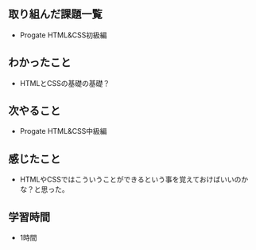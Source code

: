 ## 取り組んだ課題一覧
- Progate HTML&CSS初級編
## わかったこと
- HTMLとCSSの基礎の基礎？
## 次やること
- Progate HTML&CSS中級編
## 感じたこと
- HTMLやCSSではこういうことができるという事を覚えておけばいいのかな？と思った。
## 学習時間
- 1時間
